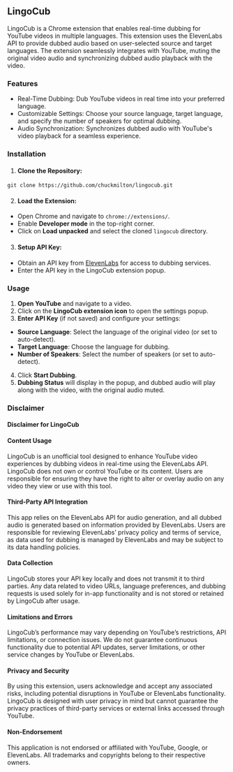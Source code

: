 ## LingoCub
LingoCub is a Chrome extension that enables real-time dubbing for YouTube videos in multiple languages. This extension uses the ElevenLabs API to provide dubbed audio based on user-selected source and target languages. The extension seamlessly integrates with YouTube, muting the original video audio and synchronizing dubbed audio playback with the video.

### Features
- Real-Time Dubbing: Dub YouTube videos in real time into your preferred language.
- Customizable Settings: Choose your source language, target language, and specify the number of speakers for optimal dubbing.
- Audio Synchronization: Synchronizes dubbed audio with YouTube's video playback for a seamless experience.
### Installation
1. #### Clone the Repository:

```git clone https://github.com/chuckmilton/lingocub.git```

2. #### Load the Extension:

- Open Chrome and navigate to `chrome://extensions/`.
- Enable **Developer mode** in the top-right corner.
- Click on **Load unpacked** and select the cloned `lingocub` directory.

3. #### Setup API Key:

- Obtain an API key from [ElevenLabs](https://elevenlabs.io/api) for access to dubbing services.
- Enter the API key in the LingoCub extension popup.

### Usage
1. **Open YouTube** and navigate to a video.
2. Click on the **LingoCub extension icon** to open the settings popup.
3. **Enter API Key** (if not saved) and configure your settings:
- **Source Language**: Select the language of the original video (or set to auto-detect).
- **Target Language**: Choose the language for dubbing.
- **Number of Speakers**: Select the number of speakers (or set to auto-detect).
4. Click **Start Dubbing**.
5. **Dubbing Status** will display in the popup, and dubbed audio will play along with the video, with the original audio muted.

### Disclaimer
#### Disclaimer for LingoCub

#### Content Usage
LingoCub is an unofficial tool designed to enhance YouTube video experiences by dubbing videos in real-time using the ElevenLabs API. LingoCub does not own or control YouTube or its content. Users are responsible for ensuring they have the right to alter or overlay audio on any video they view or use with this tool.

#### Third-Party API Integration
This app relies on the ElevenLabs API for audio generation, and all dubbed audio is generated based on information provided by ElevenLabs. Users are responsible for reviewing ElevenLabs’ privacy policy and terms of service, as data used for dubbing is managed by ElevenLabs and may be subject to its data handling policies.

#### Data Collection
LingoCub stores your API key locally and does not transmit it to third parties. Any data related to video URLs, language preferences, and dubbing requests is used solely for in-app functionality and is not stored or retained by LingoCub after usage.

#### Limitations and Errors
LingoCub’s performance may vary depending on YouTube’s restrictions, API limitations, or connection issues. We do not guarantee continuous functionality due to potential API updates, server limitations, or other service changes by YouTube or ElevenLabs.

#### Privacy and Security
By using this extension, users acknowledge and accept any associated risks, including potential disruptions in YouTube or ElevenLabs functionality. LingoCub is designed with user privacy in mind but cannot guarantee the privacy practices of third-party services or external links accessed through YouTube.

#### Non-Endorsement
This application is not endorsed or affiliated with YouTube, Google, or ElevenLabs. All trademarks and copyrights belong to their respective owners.

